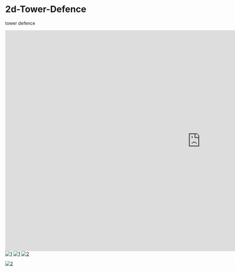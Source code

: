# 2d-Tower-Defence
tower defence 
<iframe width="1242" height="703" src="https://www.youtube.com/embed/7oAW2K3oKc4" title="Tower defence sample" frameborder="0" allow="accelerometer; autoplay; clipboard-write; encrypted-media; gyroscope; picture-in-picture; web-share" allowfullscreen></iframe><a href="https://imgbb.com/"><img src="https://i.ibb.co/LJh2WpP/1.png" alt="1" border="0"></a>
<a href="https://ibb.co/6JTy911"><img src="https://i.ibb.co/vvTcyQQ/1.png" alt="1" border="0"></a>
<a href="https://ibb.co/rtd1CxV"><img src="https://i.ibb.co/4f1568H/2.png" alt="2" border="0"></a>

<a href="https://imgbb.com/"><img src="https://i.ibb.co/0qxMnRm/2.png" alt="2" border="0"></a>
